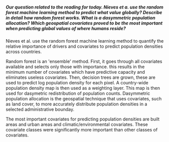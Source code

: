 ##### Our question related to the reading for today.  Nieves et a. use the random forest machine learning method to predict what value globally?  Describe in detail how random forest works.  What is a dasymmetric population allocation? Which geospatial covariates proved to be the most important when predicting global values of where humans reside?

Nieves et al. use the random forest machine learning method to quantify the relative importance of drivers and covariates to predict population densities across countries.

Random forest is an 'ensemble' method. First, it goes through all covariates available and selects only those with importance. this results in the minimum number of covariates which have predictive capacity and eliminates useless covariates. Then, decision trees are grown, these are used to predict log population density for each pixel. A country-wide population density map is then used as a weighting layer. This map is then used for dasymetric redistribution of population counts. Dasymmetric population allocation is the geospatial technique that uses covariates, such as land cover, to more accurately distribute population densities in a selected administrative bounday.

The most important covariates for predicting population densities are built areas and urban areas and climatic/environmental covariates. These covariate classes were significantly more important than other classes of covariates.
